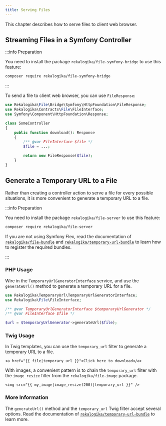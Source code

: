 ```yaml
---
title: Serving Files
---
```


This chapter describes how to serve files to client web browser.

## Streaming Files in a Symfony Controller

:::info Preparation

You need to install the package `rekalogika/file-symfony-bridge` to use this
feature:

```bash
composer require rekalogika/file-symfony-bridge
```

:::

To send a file to client web browser, you can use `FileResponse`:

```php
use Rekalogika\File\Bridge\Symfony\HttpFoundation\FileResponse;
use Rekalogika\Contracts\File\FileInterface;
use Symfony\Component\HttpFoundation\Response;

class SomeController
{
    public function download(): Response
    {
        /** @var FileInterface $file */
        $file = ...;

        return new FileResponse($file);
    }
}
```

## Generate a Temporary URL to a File

Rather than creating a controller action to serve a file for every possible
situations, it is more convenient to generate a temporary URL to a file.

:::info Preparation

You need to install the package `rekalogika/file-server` to use this feature:

```bash
composer require rekalogika/file-server
```

If you are not using Symfony Flex, read the documentation of
[`rekalogika/file-bundle`](/) and [`rekalogika/temporary-url-bundle`](/) to
learn how to register the required bundles.

:::

### PHP Usage

Wire in the `TemporaryUrlGeneratorInterface` service, and use the
`generateUrl()` method to generate a temporary URL for a file.

```php
use Rekalogika\TemporaryUrl\TemporaryUrlGeneratorInterface;
use Rekalogika\File\FileInterface;

/** @var TemporaryUrlGeneratorInterface $temporaryUrlGenerator */
/** @var FileInterface $file */

$url = $temporaryUrlGenerator->generateUrl($file);
```

### Twig Usage

In Twig templates, you can use the `temporary_url` filter to generate a
temporary URL to a file.

```twig
<a href="{{ file|temporary_url }}">Click here to download</a>
```

With images, a convenient pattern is to chain the `temporary_url` filter with
the `image_resize` filter from the `rekalogika/file-image` package.

```twig
<img src="{{ my_image|image_resize(200)|temporary_url }}" />
```

### More Information

The `generateUrl()` method and the `temporary_url` Twig filter accept several
options. Read the documentation of [`rekalogika/temporary-url-bundle`](/) to
learn more.
